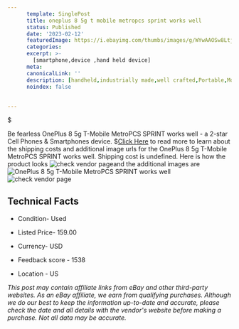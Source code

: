 ```yaml
---
      template: SinglePost
      title: oneplus 8 5g t mobile metropcs sprint works well
      status: Published
      date: '2023-02-12'
      featuredImage: https://i.ebayimg.com/thumbs/images/g/WYwAAOSw8Ltj5ZFT/s-l225.jpg
      categories: 
      excerpt: >-
        [smartphone,device ,hand held device]
      meta:
      canonicalLink: ''
      description: [handheld,industrially made,well crafted,Portable,Mobile,Compact,Convenient,Lightweight,Maneuverable,Man-portable,Miniature,Carriable,Hand-held,Light,Holdable,Transportable,Mobile device,Pocket-sized,On-the-go,Wireless,Cordless,Compact size,Convenient size, smartphone,device ,hand held device]
      noindex: false
      
        
---
```

$

Be fearless OnePlus 8 5g T-Mobile MetroPCS SPRINT works well - a 2-star Cell Phones & Smartphones device.
$[Click Here](https://www.ebay.com/itm/255971611337?hash=item3b9918d2c9%3Ag%3AWYwAAOSw8Ltj5ZFT&mkevt=1&mkcid=1&mkrid=711-53200-19255-0&campid=%253CePNCampaignId%253E&customid=%253CreferenceId%253E&toolid=10049) to read more to learn about the shipping costs and additional image urls for the OnePlus 8 5g T-Mobile MetroPCS SPRINT works well. Shipping cost is undefined. Here is how the product looks ![check vendor page](https://i.ebayimg.com/thumbs/images/g/WYwAAOSw8Ltj5ZFT/s-l225.jpg)and the additional images are![OnePlus 8 5g T-Mobile MetroPCS SPRINT works well](https://i.ebayimg.com/images/g/WYwAAOSw8Ltj5ZFT/s-l1600.jpg)![check vendor page](https://origin-galleryplus.ebayimg.com/ws/web/255971611337_2_0_1/225x225.jpg,https://origin-galleryplus.ebayimg.com/ws/web/255971611337_3_0_1/225x225.jpg,https://origin-galleryplus.ebayimg.com/ws/web/255971611337_4_0_1/225x225.jpg,https://origin-galleryplus.ebayimg.com/ws/web/255971611337_5_0_1/225x225.jpg,https://origin-galleryplus.ebayimg.com/ws/web/255971611337_6_0_1/225x225.jpg,https://origin-galleryplus.ebayimg.com/ws/web/255971611337_7_0_1/225x225.jpg,https://origin-galleryplus.ebayimg.com/ws/web/255971611337_8_0_1/225x225.jpg,https://origin-galleryplus.ebayimg.com/ws/web/255971611337_9_0_1/225x225.jpg,https://origin-galleryplus.ebayimg.com/ws/web/255971611337_10_0_1/225x225.jpg,https://origin-galleryplus.ebayimg.com/ws/web/255971611337_11_0_1/225x225.jpg)



 ## Technical Facts 



     
      

 - Condition- Used 


      

 - Listed Price- 159.00 


      

 - Currency- USD 


      

 - Feedback score - 1538 


      

 - Location - US 


      
      

 *_This post may contain affiliate links from eBay and other third-party websites. As an eBay affiliate, we earn from qualifying purchases. Although we do our best to keep the information up-to-date and accurate, please check the date and all details with the vendor's website before making a purchase. Not all data may be accurate._*






